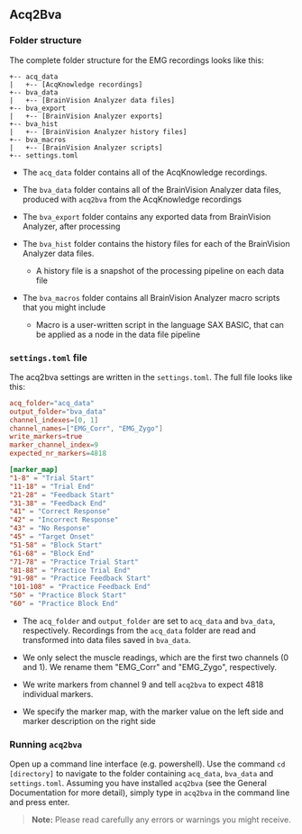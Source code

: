 ## Acq2Bva

### Folder structure

The complete folder structure for the EMG recordings looks like this:

```
+-- acq_data
|   +-- [AcqKnowledge recordings]
+-- bva_data
|   +-- [BrainVision Analyzer data files]
+-- bva_export
|   +-- [BrainVision Analyzer exports]
+-- bva_hist
|   +-- [BrainVision Analyzer history files]
+-- bva_macros
|   +-- [BrainVision Analyzer scripts]
+-- settings.toml
```

- The `acq_data` folder contains all of the AcqKnowledge recordings.

- The `bva_data` folder contains all of the BrainVision Analyzer data files, produced with `acq2bva` from the AcqKnowledge recordings

- The `bva_export` folder contains any exported data from BrainVision Analyzer, after processing

- The `bva_hist` folder contains the history files for each of the BrainVision Analyzer data files.

  - A history file is a snapshot of the processing pipeline on each data file

- The `bva_macros` folder contains all BrainVision Analyzer macro scripts that you might include
  - Macro is a user-written script in the language SAX BASIC, that can be applied as a node in the data file pipeline

### `settings.toml` file

The acq2bva settings are written in the `settings.toml`. The full file looks like this:

```toml
acq_folder="acq_data"
output_folder="bva_data"
channel_indexes=[0, 1]
channel_names=["EMG_Corr", "EMG_Zygo"]
write_markers=true
marker_channel_index=9
expected_nr_markers=4818

[marker_map]
"1-8" = "Trial Start"
"11-18" = "Trial End"
"21-28" = "Feedback Start"
"31-38" = "Feedback End"
"41" = "Correct Response"
"42" = "Incorrect Response"
"43" = "No Response"
"45" = "Target Onset"
"51-58" = "Block Start"
"61-68" = "Block End"
"71-78" = "Practice Trial Start"
"81-88" = "Practice Trial End"
"91-98" = "Practice Feedback Start"
"101-108" = "Practice Feedback End"
"50" = "Practice Block Start"
"60" = "Practice Block End"
```

- The `acq_folder` and `output_folder` are set to `acq_data` and `bva_data`, respectively. Recordings from the `acq_data` folder are read and transformed into data files saved in `bva_data`.

- We only select the muscle readings, which are the first two channels (0 and 1). We rename them "EMG_Corr" and "EMG_Zygo", respectively.

- We write markers from channel 9 and tell `acq2bva` to expect 4818 individual markers.

- We specify the marker map, with the marker value on the left side and marker description on the right side

### Running `acq2bva`

Open up a command line interface (e.g. powershell). Use the command `cd [directory]` to navigate to the folder containing `acq_data`, `bva_data` and `settings.toml`. Assuming you have installed `acq2bva` (see the General Documentation for more detail), simply type in `acq2bva` in the command line and press enter.

> **Note:** Please read carefully any errors or warnings you might receive.
